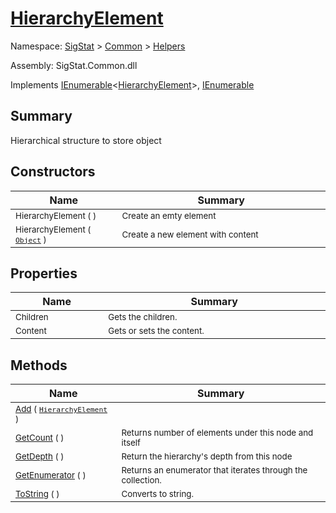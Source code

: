 # [HierarchyElement](./HierarchyElement.md)

Namespace: [SigStat]() > [Common](./../README.md) > [Helpers](./README.md)

Assembly: SigStat.Common.dll

Implements [IEnumerable](https://docs.microsoft.com/en-us/dotnet/api/System.Collections.Generic.IEnumerable-1)\<[HierarchyElement](./HierarchyElement.md)>, [IEnumerable](https://docs.microsoft.com/en-us/dotnet/api/System.Collections.IEnumerable)

## Summary
Hierarchical structure to store object

## Constructors

| Name<a href="#"><img width=150></a> | Summary<a href="#"><img width=475></a> | 
| --- | --- | 
| <sub>HierarchyElement (  )</sub>| <sub>Create an emty element</sub>| <br>
| <sub>HierarchyElement ( [`Object`](https://docs.microsoft.com/en-us/dotnet/api/System.Object) )</sub>| <sub>Create a new element with content</sub>| <br>


## Properties

| Name<a href="#"><img width=150></a> | Summary<a href="#"><img width=475></a> | 
| --- | --- | 
| <sub>Children</sub>| <sub>Gets the children.</sub>| <br>
| <sub>Content</sub>| <sub>Gets or sets the content.</sub>| <br>


## Methods

| Name<a href="#"><img width=150></a> | Summary<a href="#"><img width=475></a> | 
| --- | --- | 
| <sub>[Add](./Methods/HierarchyElement-100664121.md) ( [`HierarchyElement`](./HierarchyElement.md) )</sub>| <sub></sub>| <br>
| <sub>[GetCount](./Methods/HierarchyElement-100664123.md) (  )</sub>| <sub>Returns number of elements under this node and itself</sub>| <br>
| <sub>[GetDepth](./Methods/HierarchyElement-100664122.md) (  )</sub>| <sub>Return the hierarchy's depth from this node</sub>| <br>
| <sub>[GetEnumerator](./Methods/HierarchyElement-100664125.md) (  )</sub>| <sub>Returns an enumerator that iterates through the collection.</sub>| <br>
| <sub>[ToString](./Methods/HierarchyElement-100664124.md) (  )</sub>| <sub>Converts to string.</sub>| <br>


